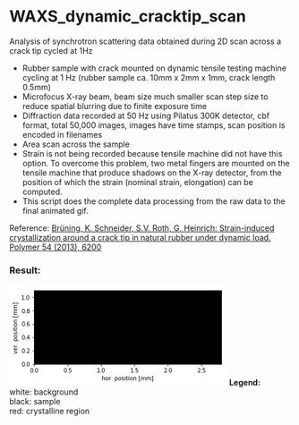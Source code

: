 # WAXS_dynamic_cracktip_scan
Analysis of synchrotron scattering data obtained during 2D scan across a crack tip cycled at 1Hz

<ul>
    <li>
        Rubber sample with crack mounted on dynamic tensile testing machine cycling at 1 Hz (rubber sample ca. 10mm x 2mm x 1mm, crack length 0.5mm)
    </li>
    <li>
        Microfocus X-ray beam, beam size much smaller scan step size to reduce spatial blurring due to finite exposure time
    </li>
    <li>
   Diffraction data recorded at 50 Hz using Pilatus 300K detector, cbf format, total 50,000 images, images have time stamps, scan position is encoded in filenames
         </li>
    <li>
   Area scan across the sample
         </li>
    <li>
   Strain is not being recorded because tensile machine did not have this option. To overcome this problem, two metal fingers are mounted on the tensile machine that produce shadows on the X-ray detector, from the position of which the strain (nominal strain, elongation) can be computed.
         </li>
    <li>
   This script does the complete data processing from the raw data to the final animated gif.
    </li>
   </ul>
Reference: <a href="https://www.sciencedirect.com/science/article/pii/S0032386113008288">Brüning, K. Schneider, S.V. Roth, G. Heinrich: Strain-induced crystallization around a crack tip in natural rubber under dynamic load. Polymer 54 (2013), 6200</a></p>
<p><h3>Result:</h3>
<img src="docmap.gif">
<b>Legend:</b><br>
white: background<br>
black: sample<br>
red: crystalline region<br></p>
